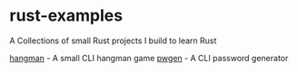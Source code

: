 # rust-examples
A Collections of small Rust projects I build to learn Rust

[hangman](./hangman) - A small CLI hangman game
[pwgen](./pwgen) - A CLI password generator


